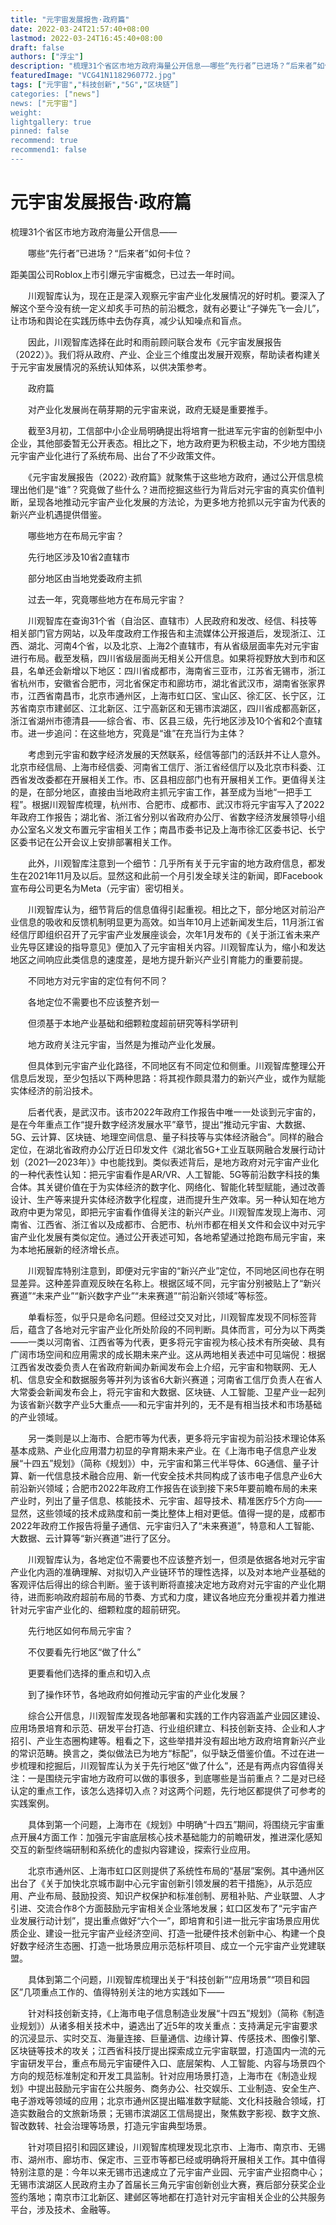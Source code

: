 ```yaml
---
title: "元宇宙发展报告·政府篇"
date: 2022-03-24T21:57:40+08:00
lastmod: 2022-03-24T16:45:40+08:00
draft: false
authors: ["浮尘"]
description: "梳理31个省区市地方政府海量公开信息——哪些“先行者”已进场？“后来者”如何卡位?"
featuredImage: "VCG41N1182960772.jpg"
tags: ["元宇宙","科技创新","5G","区块链”]
categories: ["news"]
news: ["元宇宙"]
weight: 
lightgallery: true
pinned: false
recommend: true
recommend1: false
---
```


# 元宇宙发展报告·政府篇

梳理31个省区市地方政府海量公开信息——

　　哪些“先行者”已进场？“后来者”如何卡位？　　



距美国公司Roblox上市引爆元宇宙概念，已过去一年时间。

　　川观智库认为，现在正是深入观察元宇宙产业化发展情况的好时机。要深入了解这个至今没有统一定义却炙手可热的前沿概念，就有必要让“子弹先飞一会儿”，让市场和舆论在实践历练中去伪存真，减少认知噪点和盲点。

　　因此，川观智库选择在此时和雨前顾问联合发布《元宇宙发展报告（2022）》。我们将从政府、产业、企业三个维度出发展开观察，帮助读者构建关于元宇宙发展情况的系统认知体系，以供决策参考。

　　政府篇

　　对产业化发展尚在萌芽期的元宇宙来说，政府无疑是重要推手。

　　截至3月初，工信部中小企业局明确提出将培育一批进军元宇宙的创新型中小企业，其他部委暂无公开表态。相比之下，地方政府更为积极主动，不少地方围绕元宇宙产业化进行了系统布局、出台了不少政策文件。

　　《元宇宙发展报告（2022）·政府篇》就聚焦于这些地方政府，通过公开信息梳理出他们是“谁”？究竟做了些什么？进而挖掘这些行为背后对元宇宙的真实价值判断，呈现各地推动元宇宙产业化发展的方法论，为更多地方抢抓以元宇宙为代表的新兴产业机遇提供借鉴。

　　哪些地方在布局元宇宙？

　　先行地区涉及10省2直辖市

　　部分地区由当地党委政府主抓

　　过去一年，究竟哪些地方在布局元宇宙？

　　川观智库在查询31个省（自治区、直辖市）人民政府和发改、经信、科技等相关部门官方网站，以及年度政府工作报告和主流媒体公开报道后，发现浙江、江西、湖北、河南4个省，以及北京、上海2个直辖市，有从省级层面率先对元宇宙进行布局。截至发稿，四川省级层面尚无相关公开信息。如果将视野放大到市和区县，名单还会新增以下地区：四川省成都市，海南省三亚市，江苏省无锡市，浙江省杭州市，安徽省合肥市，河北省保定市和廊坊市，湖北省武汉市，湖南省张家界市，江西省南昌市，北京市通州区，上海市虹口区、宝山区、徐汇区、长宁区，江苏省南京市建邺区、江北新区、江宁高新区和无锡市滨湖区，四川省成都高新区，浙江省湖州市德清县——综合省、市、区县三级，先行地区涉及10个省和2个直辖市。进一步追问：在这些地方，究竟是“谁”在充当行为主体？

　　考虑到元宇宙和数字经济发展的天然联系，经信等部门的活跃并不让人意外。北京市经信局、上海市经信委、河南省工信厅、浙江省经信厅以及北京市科委、江西省发改委都在开展相关工作。市、区县相应部门也有开展相关工作。更值得关注的是，在部分地区，直接由当地政府主抓元宇宙工作，甚至成为当地“一把手工程”。根据川观智库梳理，杭州市、合肥市、成都市、武汉市将元宇宙写入了2022年政府工作报告；湖北省、浙江省分别以省政府办公厅、省数字经济发展领导小组办公室名义发文布置元宇宙相关工作；南昌市委书记及上海市徐汇区委书记、长宁区委书记在公开会议上安排部署相关工作。

　　此外，川观智库注意到一个细节：几乎所有关于元宇宙的地方政府信息，都发生在2021年11月及以后。显然这和此前一个月引发全球关注的新闻，即Facebook宣布母公司更名为Meta（元宇宙）密切相关。

　　川观智库认为，细节背后的信息值得引起重视。相比之下，部分地区对前沿产业信息的吸收和反馈机制明显更为高效。如当年10月上述新闻发生后，11月浙江省经信厅即组织召开了元宇宙产业发展座谈会，次年1月发布的《关于浙江省未来产业先导区建设的指导意见》便加入了元宇宙相关内容。川观智库认为，缩小和发达地区之间响应此类信息的速度差，是地方提升新兴产业引育能力的重要前提。

　　不同地方对元宇宙的定位有何不同？

　　各地定位不需要也不应该整齐划一

　　但须基于本地产业基础和细颗粒度超前研究等科学研判

　　地方政府关注元宇宙，当然是为推动产业化发展。

　　但具体到元宇宙产业化路径，不同地区有不同定位和侧重。川观智库整理公开信息后发现，至少包括以下两种思路：将其视作颇具潜力的新兴产业，或作为赋能实体经济的前沿技术。

　　后者代表，是武汉市。该市2022年政府工作报告中唯一一处谈到元宇宙的，是在今年重点工作“提升数字经济发展水平”章节，提出“推动元宇宙、大数据、5G、云计算、区块链、地理空间信息、量子科技等与实体经济融合”。同样的融合定位，在湖北省政府办公厅近日印发文件《湖北省5G+工业互联网融合发展行动计划（2021—2023年）》中也能找到。类似表述背后，是地方政府对元宇宙产业化的一种代表性认知：把元宇宙看作是AR/VR、人工智能、5G等前沿数字科技的集合体。其关键价值在于为实体经济的数字化、网络化、智能化转型赋能，通过改善设计、生产等来提升实体经济数字化程度，进而提升生产效率。另一种认知在地方政府中更为常见，即把元宇宙看作值得关注的新兴产业。川观智库发现上海市、河南省、江西省、浙江省以及成都市、合肥市、杭州市都在相关文件和会议中对元宇宙产业化发展有类似定位。通过公开表述可知，各地希望通过抢跑布局元宇宙，来为本地拓展新的经济增长点。

　　川观智库特别注意到，即便对元宇宙的“新兴产业”定位，不同地区间也存在明显差异。这种差异直观反映在名称上。根据区域不同，元宇宙分别被贴上了“新兴赛道”“未来产业”“新兴数字产业”“未来赛道”“前沿新兴领域”等标签。

　　单看标签，似乎只是命名问题。但经过交叉对比，川观智库发现不同标签背后，蕴含了各地对元宇宙产业化所处阶段的不同判断。具体而言，可分为以下两类——一类以河南省、江西省等为代表，更多将元宇宙视为核心技术有所突破、具有广阔市场空间和应用需求的成长期未来产业。这从两地相关表述中可见端倪：根据江西省发改委负责人在省政府新闻办新闻发布会上介绍，元宇宙和物联网、无人机、信息安全和数据服务等并列为该省6大新兴赛道；河南省工信厅负责人在省人大常委会新闻发布会上，将元宇宙和大数据、区块链、人工智能、卫星产业一起列为该省新兴数字产业5大重点——和元宇宙并列的，无不是有相当技术和市场基础的产业领域。

　　另一类则是以上海市、合肥市等为代表，更多将元宇宙视为前沿技术理论体系基本成熟、产业化应用潜力初显的孕育期未来产业。在《上海市电子信息产业发展“十四五”规划》（简称《规划》）中，元宇宙和第三代半导体、6G通信、量子计算、新一代信息技术融合应用、新一代安全技术共同构成了该市电子信息产业6大前沿新兴领域；合肥市2022年政府工作报告在谈到接下来5年要前瞻布局的未来产业时，列出了量子信息、核能技术、元宇宙、超导技术、精准医疗5个方向——显然，这些领域的技术成熟度和前一类比整体上相对更低。值得一提的是，成都市2022年政府工作报告将量子通信、元宇宙归入了“未来赛道”，特意和人工智能、大数据、云计算等“新兴赛道”进行了区分。

　　川观智库认为，各地定位不需要也不应该整齐划一，但须是依据各地对元宇宙产业化内涵的准确理解、对拟切入产业链环节的理性选择，以及对本地产业基础的客观评估后得出的综合判断。鉴于该判断将直接决定地方政府对元宇宙的产业化期待，进而影响政府超前布局的节奏、方式和力度，建议各地应充分重视并着力推进针对元宇宙产业化的、细颗粒度的超前研究。

　　先行地区如何布局元宇宙？

　　不仅要看先行地区“做了什么”

　　更要看他们选择的重点和切入点

　　到了操作环节，各地政府如何推动元宇宙的产业化发展？

　　综合公开信息，川观智库发现各地部署和实践的工作内容涵盖产业园区建设、应用场景培育和示范、研发平台打造、行业组织建立、科技创新支持、企业和人才招引、产业生态圈构建等。粗看之下，这些举措并没有超出地方政府培育新兴产业的常识范畴。换言之，类似做法已为地方“标配”，似乎缺乏借鉴价值。不过在进一步梳理和挖掘后，川观智库认为关于先行地区“做了什么”，还是有两点内容值得关注：一是围绕元宇宙地方政府可以做的事很多，到底哪些是当前重点？二是对已经认定的重点工作，该怎么选择切入点？对这两个问题，先行地区都提供了可参考的实践案例。

　　具体到第一个问题，上海市在《规划》中明确“十四五”期间，将围绕元宇宙重点开展4方面工作：加强元宇宙底层核心技术基础能力的前瞻研发，推进深化感知交互的新型终端研制和系统化的虚拟内容建设，探索行业应用。

　　北京市通州区、上海市虹口区则提供了系统性布局的“基层”案例。其中通州区出台了《关于加快北京城市副中心元宇宙创新引领发展的若干措施》，从示范应用、产业布局、鼓励投资、知识产权保护和标准创制、房租补贴、产业联盟、人才引进、交流合作8个方面鼓励元宇宙相关企业落地发展；虹口区发布了“元宇宙产业发展行动计划”，提出重点做好“六个一”，即培育和引进一批元宇宙场景应用优质企业、建设一批元宇宙产业经济空间、打造一批硬件技术创新中心、构建一个良好数字经济生态圈、打造一批场景应用示范标杆项目、成立一个元宇宙产业党建联盟。

　　具体到第二个问题，川观智库梳理出关于“科技创新”“应用场景”“项目和园区”几项重点工作的、值得特别关注的地方实践如下——

　　针对科技创新支持，《上海市电子信息制造业发展“十四五”规划》（简称《制造业规划》）从诸多相关技术中，遴选出了近5年的攻关重点：支持满足元宇宙要求的沉浸显示、实时交互、海量连接、巨量通信、边缘计算、传感技术、图像引擎、区块链等技术的攻关；江西省科技厅提出探索成立元宇宙联盟，打造国内一流的元宇宙研发平台，重点布局元宇宙硬件入口、底层架构、人工智能、内容与场景四个方向的规范标准制定和开发工具监制。针对应用场景打造，上海市在《制造业规划》中提出鼓励元宇宙在公共服务、商务办公、社交娱乐、工业制造、安全生产、电子游戏等领域的应用；北京市通州区提出瞄准数字赋能、文化科技融合领域，打造实数融合的文旅新场景；无锡市滨湖区工信局提出，聚焦数字影视、数字文旅、智改数转、社会治理等场景，打造元宇宙典型场景。

　　针对项目招引和园区建设，川观智库梳理发现北京市、上海市、南京市、无锡市、湖州市、廊坊市、保定市、三亚市等都已经或明确将开展相关工作。其中值得特别注意的是：今年以来无锡市迅速成立了元宇宙产业园、元宇宙产业招商中心；无锡市滨湖区人民政府主办了首届长三角元宇宙创新创业大赛，赛后部分获奖企业签约落地；南京市江北新区、建邺区等地都在打造针对元宇宙相关企业的公共服务平台，涉及技术、金融等。